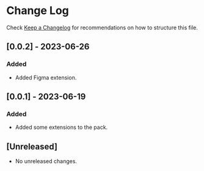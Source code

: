 # Change Log

Check [Keep a Changelog](http://keepachangelog.com/) for recommendations on how to structure this file.

## [0.0.2] - 2023-06-26

### Added

- Added Figma extension.

## [0.0.1] - 2023-06-19

### Added

- Added some extensions to the pack.

## [Unreleased]

- No unreleased changes.

